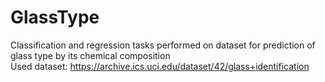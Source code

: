 # GlassType
Classification and regression tasks performed on dataset for prediction of glass type by its chemical composition  
Used dataset: https://archive.ics.uci.edu/dataset/42/glass+identification
